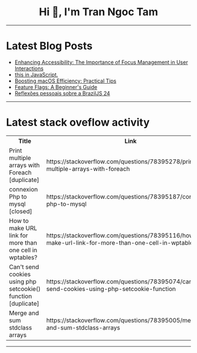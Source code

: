 <h1 align="center">Hi 👋, I'm Tran Ngoc Tam</h1>

---

# Latest Blog Posts 
<!-- BLOG-POST-LIST:START -->
- [Enhancing Accessibility: The Importance of Focus Management in User Interactions](https://dev.to/emmadawsondev/enhancing-accessibility-the-importance-of-focus-management-in-user-interactions-5djp)
- [this in JavaScript.](https://dev.to/shinikage/this-in-javascript-1p2i)
- [Boosting macOS Efficiency: Practical Tips](https://dev.to/lunamiller/boosting-macos-efficiency-practical-tips-293)
- [Feature Flags: A Beginner&#39;s Guide](https://dev.to/debtech/feature-flags-a-beginners-guide-3ed0)
- [Reflexões pessoais sobre a BrazilJS 24](https://dev.to/ocodista/reflexoes-pessoais-sobre-a-braziljs-24-1fh1)
<!-- BLOG-POST-LIST:END -->

---

# Latest stack oveflow activity
<table>
  <tr><th>Title</th><th>Link</th></tr>
  <!-- STACKOVERFLOW:START --><tr><td>Print multiple arrays with Foreach [duplicate]</td><td>https://stackoverflow.com/questions/78395278/print-multiple-arrays-with-foreach</td></tr><tr><td>connexion Php to mysql [closed]</td><td>https://stackoverflow.com/questions/78395187/connexion-php-to-mysql</td></tr><tr><td>How to make URL link for more than one cell in wptables?</td><td>https://stackoverflow.com/questions/78395116/how-to-make-url-link-for-more-than-one-cell-in-wptables</td></tr><tr><td>Can&#39;t send cookies using php setcookie&lpar;&rpar; function [duplicate]</td><td>https://stackoverflow.com/questions/78395074/cant-send-cookies-using-php-setcookie-function</td></tr><tr><td>Merge and sum stdclass arrays</td><td>https://stackoverflow.com/questions/78395005/merge-and-sum-stdclass-arrays</td></tr><!-- STACKOVERFLOW:END -->
</table>

---



